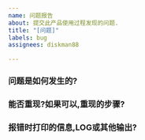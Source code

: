 ```yaml
---
name: 问题报告
about: 提交此产品使用过程发现的问题.
title: "[问题]"
labels: bug
assignees: diskman88

---
```


### 问题是如何发生的?

### 能否重现?如果可以,重现的步骤?

### 报错时打印的信息,LOG或其他输出?
